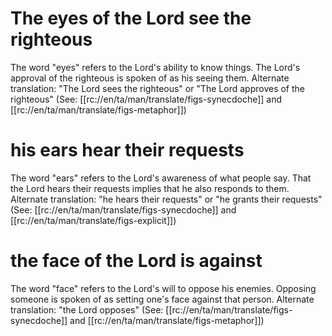 # The eyes of the Lord see the righteous

The word "eyes" refers to the Lord's ability to know things. The Lord's approval of the righteous is spoken of as his seeing them. Alternate translation: "The Lord sees the righteous" or "The Lord approves of the righteous" (See: [[rc://en/ta/man/translate/figs-synecdoche]] and [[rc://en/ta/man/translate/figs-metaphor]])

# his ears hear their requests

The word "ears" refers to the Lord's awareness of what people say. That the Lord hears their requests implies that he also responds to them. Alternate translation: "he hears their requests" or "he grants their requests" (See: [[rc://en/ta/man/translate/figs-synecdoche]] and [[rc://en/ta/man/translate/figs-explicit]])

# the face of the Lord is against

The word "face" refers to the Lord's will to oppose his enemies. Opposing someone is spoken of as setting one's face against that person. Alternate translation: "the Lord opposes" (See: [[rc://en/ta/man/translate/figs-synecdoche]] and [[rc://en/ta/man/translate/figs-metaphor]])

